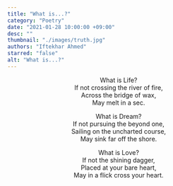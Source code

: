 ```yaml
---
title: "What is...?"
category: "Poetry"
date: "2021-01-28 10:00:00 +09:00"
desc: ""
thumbnail: "./images/truth.jpg"
authors: "Iftekhar Ahmed"
starred: "false"
alt: "What is...?"
---
```

<p style="text-align: center;align:center;">What is Life?<br>
If not crossing the river of fire,<br>
Across the  bridge of wax,<br>
May melt in a sec.<br>
</p>

<p style="text-align: center;align:center;">What is Dream?<br>
If not pursuing the beyond one,<br>
Sailing on the uncharted course,<br>
May sink far off the shore.<br>
</p>

<p style="text-align: center;align:center;">What is Love?<br>
If not the shining dagger,<br>
Placed at your bare heart,<br>
May in a flick cross your heart.<br>
</p>